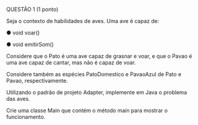 QUESTÃO 1 (1 ponto)

Seja o contexto de habilidades de aves. Uma ave é capaz de:

● void voar()

● void emitirSom()

Considere que o Pato é uma ave capaz de grasnar e voar, e que o Pavao é uma ave capaz de cantar, mas não é capaz de voar. 

Considere também as espécies PatoDomestico e PavaoAzul de Pato e Pavao, respectivamente. 

Utilizando o padrão de projeto Adapter, implemente em Java o problema das aves. 

Crie uma classe Main que contém o método main para mostrar o funcionamento.